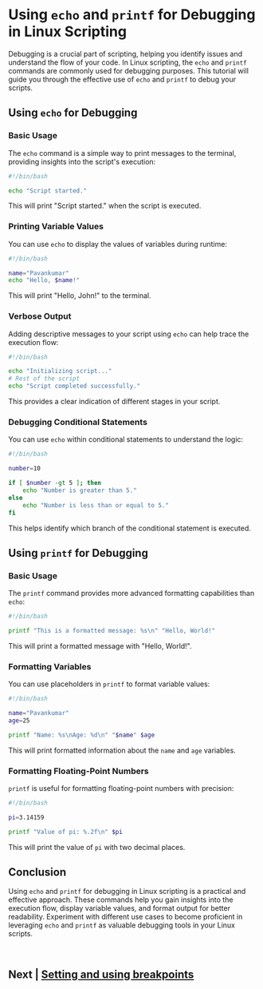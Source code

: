 
# Using `echo` and `printf` for Debugging in Linux Scripting

Debugging is a crucial part of scripting, helping you identify issues and understand the flow of your code. In Linux scripting, the `echo` and `printf` commands are commonly used for debugging purposes. This tutorial will guide you through the effective use of `echo` and `printf` to debug your scripts.

## Using `echo` for Debugging

### Basic Usage

The `echo` command is a simple way to print messages to the terminal, providing insights into the script's execution:

```bash
#!/bin/bash

echo "Script started."
```

This will print "Script started." when the script is executed.

### Printing Variable Values

You can use `echo` to display the values of variables during runtime:

```bash
#!/bin/bash

name="Pavankumar"
echo "Hello, $name!"
```

This will print "Hello, John!" to the terminal.

### Verbose Output

Adding descriptive messages to your script using `echo` can help trace the execution flow:

```bash
#!/bin/bash

echo "Initializing script..."
# Rest of the script
echo "Script completed successfully."
```

This provides a clear indication of different stages in your script.

### Debugging Conditional Statements

You can use `echo` within conditional statements to understand the logic:

```bash
#!/bin/bash

number=10

if [ $number -gt 5 ]; then
    echo "Number is greater than 5."
else
    echo "Number is less than or equal to 5."
fi
```

This helps identify which branch of the conditional statement is executed.

## Using `printf` for Debugging

### Basic Usage

The `printf` command provides more advanced formatting capabilities than `echo`:

```bash
#!/bin/bash

printf "This is a formatted message: %s\n" "Hello, World!"
```

This will print a formatted message with "Hello, World!".

### Formatting Variables

You can use placeholders in `printf` to format variable values:

```bash
#!/bin/bash

name="Pavankumar"
age=25

printf "Name: %s\nAge: %d\n" "$name" $age
```

This will print formatted information about the `name` and `age` variables.

### Formatting Floating-Point Numbers

`printf` is useful for formatting floating-point numbers with precision:

```bash
#!/bin/bash

pi=3.14159

printf "Value of pi: %.2f\n" $pi
```

This will print the value of `pi` with two decimal places.

## Conclusion

Using `echo` and `printf` for debugging in Linux scripting is a practical and effective approach. These commands help you gain insights into the execution flow, display variable values, and format output for better readability. Experiment with different use cases to become proficient in leveraging `echo` and `printf` as valuable debugging tools in your Linux scripts.


<br>

## Next | [Setting and using breakpoints](https://github.com/lioneltchami/shell-scripting-tutorial/blob/main/Tutorial-Files/13.Debugging-Techniques/02.Setting_and_using_breakpoints.md)
